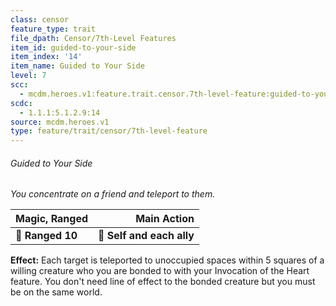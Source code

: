```yaml
---
class: censor
feature_type: trait
file_dpath: Censor/7th-Level Features
item_id: guided-to-your-side
item_index: '14'
item_name: Guided to Your Side
level: 7
scc:
  - mcdm.heroes.v1:feature.trait.censor.7th-level-feature:guided-to-your-side
scdc:
  - 1.1.1:5.1.2.9:14
source: mcdm.heroes.v1
type: feature/trait/censor/7th-level-feature
---
```


###### Guided to Your Side

*You concentrate on a friend and teleport to them.*

| **Magic, Ranged** |           **Main Action** |
| ----------------- | ------------------------: |
| **📏 Ranged 10**  | **🎯 Self and each ally** |

**Effect:** Each target is teleported to unoccupied spaces within 5 squares of a willing creature who you are bonded to with your Invocation of the Heart feature. You don't need line of effect to the bonded creature but you must be on the same world.
